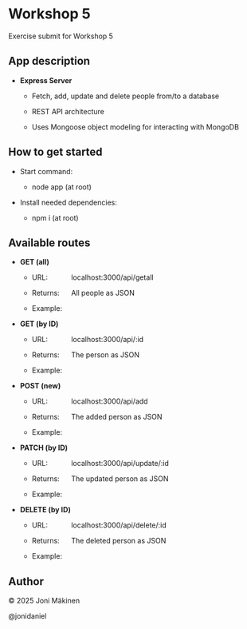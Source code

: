 # Workshop 5

Exercise submit for Workshop 5

## App description

- **Express Server**

  - Fetch, add, update and delete people from/to a database

  - REST API architecture

  - Uses Mongoose object modeling for interacting with MongoDB

## How to get started

- Start command:

  - node app (at root)

- Install needed dependencies:

  - npm i (at root)

## Available routes

- **GET (all)**

  - URL:&nbsp;&nbsp;&nbsp;&nbsp;&nbsp;&nbsp;&nbsp;&nbsp;&nbsp;&nbsp;&nbsp;&nbsp;localhost:3000/api/getall

  - Returns:&nbsp;&nbsp;&nbsp;&nbsp;&nbsp;&nbsp;All people as JSON

  - Example:

- **GET (by ID)**

  - URL:&nbsp;&nbsp;&nbsp;&nbsp;&nbsp;&nbsp;&nbsp;&nbsp;&nbsp;&nbsp;&nbsp;&nbsp;localhost:3000/api/:id

  - Returns:&nbsp;&nbsp;&nbsp;&nbsp;&nbsp;&nbsp;The person as JSON

  - Example:

- **POST (new)**

  - URL:&nbsp;&nbsp;&nbsp;&nbsp;&nbsp;&nbsp;&nbsp;&nbsp;&nbsp;&nbsp;&nbsp;&nbsp;localhost:3000/api/add

  - Returns:&nbsp;&nbsp;&nbsp;&nbsp;&nbsp;&nbsp;The added person as JSON

  - Example:

- **PATCH (by ID)**

  - URL:&nbsp;&nbsp;&nbsp;&nbsp;&nbsp;&nbsp;&nbsp;&nbsp;&nbsp;&nbsp;&nbsp;&nbsp;localhost:3000/api/update/:id

  - Returns:&nbsp;&nbsp;&nbsp;&nbsp;&nbsp;&nbsp;The updated person as JSON

  - Example:

- **DELETE (by ID)**

  - URL:&nbsp;&nbsp;&nbsp;&nbsp;&nbsp;&nbsp;&nbsp;&nbsp;&nbsp;&nbsp;&nbsp;&nbsp;localhost:3000/api/delete/:id

  - Returns:&nbsp;&nbsp;&nbsp;&nbsp;&nbsp;&nbsp;The deleted person as JSON

  - Example:

## Author

© 2025 Joni Mäkinen

@jonidaniel
